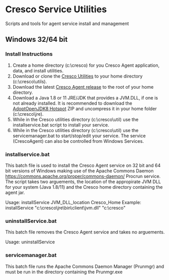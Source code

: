 # Cresco Service Utilities

Scripts and tools for agent service install and management

## Windows 32/64 bit

### Install Instructions

1. Create a home directory (c:\cresco) for you Cresco Agent application, data, and install utilities. 
2. Download or clone the [Cresco Utilities](https://github.com/CrescoEdge/utils) to your home directory (c:\cresco\utils).
3. Download the latest [Cresco Agent release](https://github.com/CrescoEdge/agent/releases) to the root of your home directory.
4. Download a Java 1.8 or 11 JRE/JDK that provides a JVM.DLL, if one is not already installed.  It is recommended to download the [AdoptOpenJDK8 Hotspot](https://adoptopenjdk.net/) ZIP and uncompress it in your home folder (c:\cresco\jre).
5. While in the Cresco utilities directory (c:\cresco\util) use the installservice.bat script to install your service.
6. While in the Cresco utilities directory (c:\cresco\util) use the servicemanager.bat to start/stop/edit your service.  The service (CrescoAgent) can also be controlled from Windows Services. 

### installservice.bat
This batch file is used to install the Cresco Agent service on 32 bit and 64 bit versions of Windows making use of the Apache Commons Daemon https://commons.apache.org/proper/commons-daemon/ Procrun service.  The script takes two arguements, the location of the appropirate JVM DLL for your system (Java 1.8/11) and the Cresco home directory containing the agent jar.

Usage: installService JVM_DLL_location Cresco_Home
Example: installService "c:\cresco\jre\bin\client\jvm.dll" "c:\cresco"

### uninstallService.bat
This batch file removes the Cresco Agent service and takes no arguements.

Usage: uninstallService

### servicemanager.bat
This batch file runs the Apache Commons Daemon Manager (Prunmgr) and must be run in the directory containing the Prunmgr.exe
